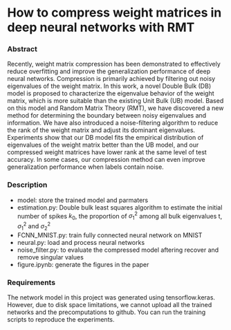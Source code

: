 
# How to compress weight matrices in deep neural networks with RMT


### Abstract
Recently, weight matrix compression has been demonstrated to effectively reduce overfitting and improve the generalization performance of deep neural networks. Compression is primarily achieved by filtering out noisy eigenvalues of the weight matrix.
In this work, a novel Double Bulk (DB) model is proposed to characterize the eigenvalue behavior of the weight matrix, which is more suitable than the existing Unit Bulk (UB) model. Based on this model and Random Matrix Theory (RMT), we have discovered a new method for determining the boundary between noisy eigenvalues and information. We have also introduced a noise-filtering algorithm to reduce the rank of the weight matrix and adjust its dominant eigenvalues. Experiments show that our DB model fits the empirical distribution of eigenvalues of the weight matrix better than the UB model, and our compressed weight matrices have lower rank at the same level of test accuracy. In some cases, our compression method can even improve generalization performance when labels contain noise.

### Description
- model: store the trained model and parmaters
- estimation.py: Double bulk least squares algorithm to estimate the initial number of spikes $k_0$, the proportion of $\sigma_1^2$ among all bulk eigenvalues t, $\sigma_1^2$ and $\sigma_2^2$
- FCNN_MNIST.py: train fully connected neural network on MNIST
- neural.py: load and process neural networks
- noise_filter.py: to evaluate the compressed model aftering recover and remove singular values
- figure.ipynb: generate the figures in the paper


### Requirements
The network model in this project was generated using tensorflow.keras. However, due to disk space limitations, we cannot upload all the trained networks and the precomputations to github. You can run the training scripts to reproduce the experiments.

